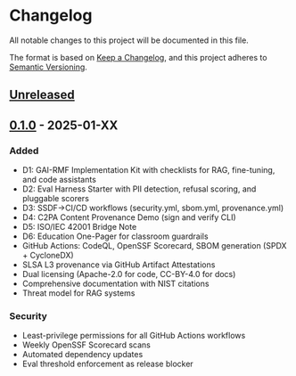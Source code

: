 # Changelog

All notable changes to this project will be documented in this file.

The format is based on [Keep a Changelog](https://keepachangelog.com/en/1.0.0/),
and this project adheres to [Semantic Versioning](https://semver.org/spec/v2.0.0.html).

## [Unreleased]

## [0.1.0] - 2025-01-XX

### Added
- D1: GAI-RMF Implementation Kit with checklists for RAG, fine-tuning, and code assistants
- D2: Eval Harness Starter with PII detection, refusal scoring, and pluggable scorers
- D3: SSDF→CI/CD workflows (security.yml, sbom.yml, provenance.yml)
- D4: C2PA Content Provenance Demo (sign and verify CLI)
- D5: ISO/IEC 42001 Bridge Note
- D6: Education One-Pager for classroom guardrails
- GitHub Actions: CodeQL, OpenSSF Scorecard, SBOM generation (SPDX + CycloneDX)
- SLSA L3 provenance via GitHub Artifact Attestations
- Dual licensing (Apache-2.0 for code, CC-BY-4.0 for docs)
- Comprehensive documentation with NIST citations
- Threat model for RAG systems

### Security
- Least-privilege permissions for all GitHub Actions workflows
- Weekly OpenSSF Scorecard scans
- Automated dependency updates
- Eval threshold enforcement as release blocker

[Unreleased]: https://github.com/yourusername/responsible-genai-starter-kit/compare/v0.1.0...HEAD
[0.1.0]: https://github.com/yourusername/responsible-genai-starter-kit/releases/tag/v0.1.0
